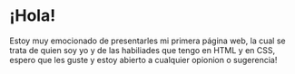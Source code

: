 <h1> ¡Hola! </h1>

<p>Estoy muy emocionado de presentarles mi primera p&aacute;gina web, la cual se trata de quien soy yo y de las habiliades que tengo en HTML y en CSS, espero que les guste y estoy abierto a cualquier opionion o sugerencia!</p>
